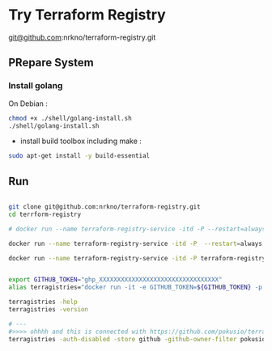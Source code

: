 # Try Terraform Registry

git@github.com:nrkno/terraform-registry.git


## PRepare System 

### Install golang

On Debian :

```bash
chmod +x ./shell/golang-install.sh
./shell/golang-install.sh
```

* install build toolbox including make : 

```bash
sudo apt-get install -y build-essential
```

## Run


```bash

git clone git@github.com:nrkno/terraform-registry.git
cd terrform-registry

# docker run --name terraform-registry-service -itd -P --restart=always terraform-registry /bin/bash

docker run --name terraform-registry-service -itd -P  --restart=always terraform-registry

docker run --name terraform-registry-service -itd -P terraform-registry


export GITHUB_TOKEN="ghp_XXXXXXXXXXXXXXXXXXXXXXXXXXXXXXXXX"
alias terragistries="docker run -it -e GITHUB_TOKEN=${GITHUB_TOKEN} -p 0.0.0.0:8080:8080 terraform-registry"

terragistries -help
terragistries -version

# ---
#>>>> ohhhh and this is connected with https://github.com/pokusio/terragistries as storage !
terragistries -auth-disabled -store github -github-owner-filter pokusio -github-topic-filter terragistries

```
